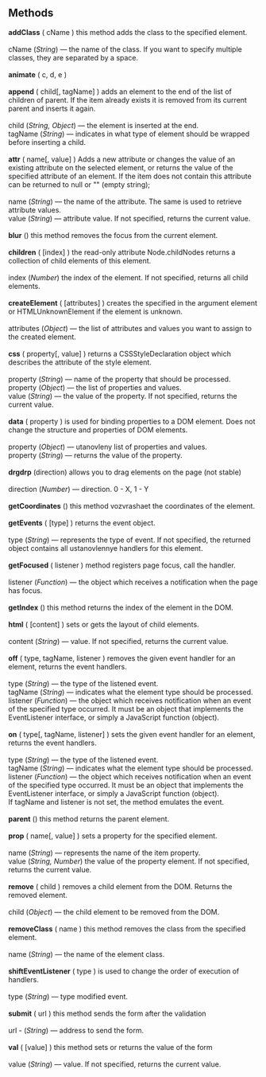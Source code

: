 Methods
-----------------------------------
**addClass** ( cName ) this method adds the class to the specified element.<br><br>
сName (*String*) — the name of the class. If you want to specify multiple classes, they are separated by a space.<br><br>
**animate** ( c, d, e )<br><br>
**append** ( child[, tagName] ) adds an element to the end of the list of children of parent. If the item already exists it is removed from its current parent and inserts it again.<br><br>
child (*String, Object*) — the element is inserted at the end.<br>
tagName (*String*) — indicates in what type of element should be wrapped before inserting a child.<br><br>
**attr** ( name[, value] ) Adds a new attribute or changes the value of an existing attribute on the selected element, or returns the value of the specified attribute of an element. If the item does not contain this attribute can be returned to null or "" (empty string); <br><br>
name (*String*) — the name of the attribute. The same is used to retrieve attribute values.<br>
value (*String*) — attribute value. If not specified, returns the current value.<br><br>
**blur** () this method removes the focus from the current element.<br><br>
**children** ( [index] ) the read-only attribute Node.childNodes returns a collection of child elements of this element.<br><br>
index (*Number*) the index of the element. If not specified, returns all child elements.<br><br>
**createElement** ( [attributes] ) creates the specified in the argument element or HTMLUnknownElement if the element is unknown.<br><br>
attributes (*Object*) — the list of attributes and values you want to assign to the created element.<br><br>
**css** ( property[, value] ) returns a CSSStyleDeclaration object which describes the attribute of the style element.<br><br>
property (*String*) — name of the property that should be processed.<br>
property (*Object*) — the list of properties and values.<br>
value (*String*) — the value of the property. If not specified, returns the current value.<br><br>
**data** ( property ) is used for binding properties to a DOM element. Does not change the structure and properties of DOM elements.<br><br>
property (*Object*) — utanovleny list of properties and values.<br>
property (*String*) — returns the value of the property.<br><br>
**drgdrp** (direction) allows you to drag elements on the page (not stable)<br><br>
direction (*Number*) — direction. 0 - X, 1 - Y<br><br>
**getCoordinates** () this method vozvrashaet the coordinates of the element.<br><br>
**getEvents** ( [type] ) returns the event object.<br><br>
type (*String*) — represents the type of event. If not specified, the returned object contains all ustanovlennye handlers for this element.<br><br>
**getFocused** ( listener ) method registers page focus, call the handler.<br><br>
listener (*Function*) — the object which receives a notification when the page has focus.<br><br>
**getIndex** () this method returns the index of the element in the DOM.<br><br>
**html** ( [content] ) sets or gets the layout of child elements.<br><br>
content (*String*) — value. If not specified, returns the current value.<br><br>
**off** ( type, tagName, listener ) removes the given event handler for an element, returns the event handlers.<br><br>
type (*String*) — the type of the listened event.<br>
tagName (*String*) — indicates what the element type should be processed.<br>
listener (*Function*) — the object which receives notification when an event of the specified type occurred. It must be an object that implements the EventListener interface, or simply a JavaScript function (object).<br><br>
**on** ( type[, tagName, listener] ) sets the given event handler for an element, returns the event handlers.<br><br>
type (*String*) — the type of the listened event.<br>
tagName (*String*) — indicates what the element type should be processed.<br>
listener (*Function*) — the object which receives notification when an event of the specified type occurred. It must be an object that implements the EventListener interface, or simply a JavaScript function (object).<br>
If tagName and listener is not set, the method emulates the event.<br><br>
**parent** () this method returns the parent element.<br><br>
**prop** ( name[, value] ) sets a property for the specified element.<br><br>
name (*String*) — represents the name of the item property.<br>
value (*String, Number*) the value of the property element. If not specified, returns the current value.<br><br>
**remove** ( child ) removes a child element from the DOM. Returns the removed element.<br><br>
child (*Object*) — the child element to be removed from the DOM.<br><br>
**removeClass** ( name ) this method removes the class from the specified element.<br><br>
name (*String*) — the name of the element class.<br><br>
**shiftEventListener** ( type ) is used to change the order of execution of handlers.<br><br>
type (*String*) — type modified event.<br><br>
**submit** ( url ) this method sends the form after the validation<br><br>
url - (*String*) — address to send the form.<br><br>
**val** ( [value] ) this method sets or returns the value of the form<br><br>
value (*String*) — value. If not specified, returns the current value.
